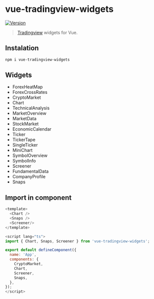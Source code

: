 # vue-tradingview-widgets

<a href="https://www.npmjs.com/package/vue-tradingview-widgets"><img src="https://img.shields.io/npm/v/vue-tradingview-widgets.svg" alt="Version"></a>

> [Tradingview](https://www.tradingview.com/widget/) widgets for Vue.

## Instalation

```bash
npm i vue-tradingview-widgets
```

## Widgets

- ForexHeatMap
- ForexCrossRates
- CryptoMarket
- Chart
- TechnicalAnalysis
- MarketOverview
- MarketData
- StockMarket
- EconomicCalendar
- Ticker
- TickerTape
- SingleTicker
- MiniChart
- SymbolOverview
- SymbolInfo
- Screener
- FundamentalData
- CompanyProfile
- Snaps

## Import in component

```js
<template>
  <Chart />
  <Snaps />
  <Screener/>
</template>

<script lang="ts">
import { Chart, Snaps, Screener } from 'vue-tradingview-widgets';

export default defineComponent({
  name: 'App',
  components: {
    CryptoMarket,
    Chart,
    Screener,
    Snaps,
  },
});
</script>
```
